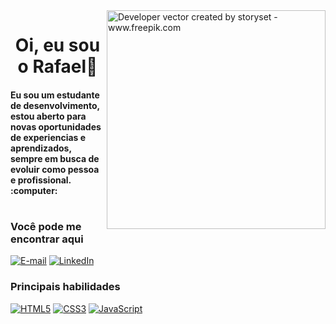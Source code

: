 <img align="right" alt="Developer vector created by storyset - www.freepik.com" height="350" src="https://img.freepik.com/free-vector/code-typing-concept-illustration_114360-2937.jpg?w=826&t=st=1658413165~exp=1658413765~hmac=d4ad12270c77f7e2044cb507f4cfcb522310d85e214b8af6a90adacfbe186b0f">


<h1 align="center">Oi, eu sou o Rafael👋 </h1>

<H4>Eu sou um estudante de desenvolvimento, estou aberto para novas oportunidades de experiencias e aprendizados, sempre em busca de evoluir como pessoa e profissional.   :computer:</h4>

<h1></h1>

> 

<h3> Você pode me encontrar aqui </h3> 
    
[![E-mail](https://img.shields.io/badge/-rafaelssilva999@gmail.com-000?style=for-the-badge&logo=microsoft-outlook&logoColor=7520FF&color:FFF)](mailto:rafaelssilva999@gmail.com)
[![LinkedIn](https://img.shields.io/badge/-LinkedIn-000?style=for-the-badge&logo=linkedin&logoColor=7520FF&color:FFF)](https://www.linkedin.com/in/rafael-s-silva-951703180)


<h3 align="left"> Principais habilidades </h3>

[![HTML5](https://img.shields.io/badge/HTML5-ECE2FB?style=for-the-badge&logo=html5&logoColor=E34F26)](https://developer.mozilla.org/pt-BR/docs/Web/HTML)
[![CSS3](https://img.shields.io/badge/CSS3-ECE2FB?style=for-the-badge&logo=css3&logoColor=00BFFF)](https://developer.mozilla.org/pt-BR/docs/Web/CSS)
[![JavaScript](https://img.shields.io/badge/JavaScript-ECE2FB?style=for-the-badge&logo=javascript&logoColor=F7DF1E)](https://developer.mozilla.org/pt-BR/docs/Web/JavaScript)








